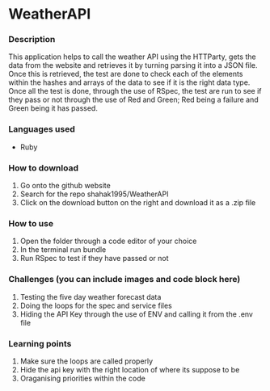 # WeatherAPI
### Description
This application helps to call the weather API using the HTTParty, gets the data from the website and retrieves it by turning parsing it into a JSON file. Once this is retrieved, the test are done to check each of the elements within the hashes and arrays of the data to see if it is the right data type. Once all the test is done, through the use of RSpec, the test are run to see if they pass or not through the use of Red and Green; Red being a failure and Green being it has passed.

### Languages used
* Ruby

### How to download
1. Go onto the github website
2. Search for the repo shahak1995/WeatherAPI
3. Click on the download button on the right and download it as a .zip file

### How to use
1. Open the folder through a code editor of your choice
2. In the terminal run bundle
3. Run RSpec to test if they have passed or not

### Challenges (you can include images and code block here)
1. Testing the five day weather forecast data
2. Doing the loops for the spec and service files
3. Hiding the API Key through the use of ENV and calling it from the .env file

### Learning points
1. Make sure the loops are called properly
2. Hide the api key with the right location of where its suppose to be
3. Oraganising priorities within the code